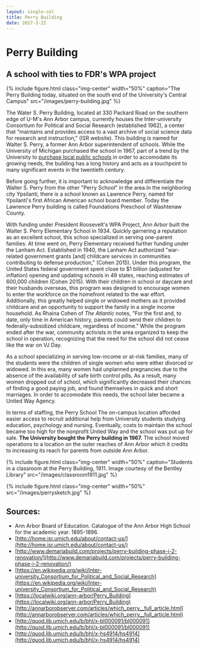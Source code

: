 ```yaml
---
layout: single-col
title: Perry Building
date: 2017-3-22
--- 
```



# Perry Building

## A school with ties to FDR's WPA project 

{% include figure.html class="img-center" width="50%" caption="The Perry Building today, situated on the south end of the University's Central Campus" src="/images/perry-building.jpg" %}

The Water S. Perry Building, located at 330 Packard Road on the southern edge of U-M's Ann Arbor campus, currently houses the Inter-university Consortium for Political and Social Research (established 1962), a center that “maintains and provides access to a vast archive of social science data for research and instruction," (ISR website). This building is named for Walter S. Perry, a former Ann Arbor superintendent of schools. While the University of Michigan purchased the school in 1967, part of a trend by the University to [purchase local public schools](https://umich-hist-399.github.io/campus-histories/essays/acq-public-schools) in order to accomodate its growing needs, the building has a long history and acts as a touchpoint to many significant events in the twentieth century.

Before going further, it is important to acknowledge and differentiate the Walter S. Perry from the other "Perry School" in the area.In the neighboring city Ypsilanti, there is a school known as Lawrence Perry, named for Ypsilanti's first African American school board member. Today the Lawrence Perry building is called Foundations Preschool of Washtenaw County.

With funding under President Roosevelt's WPA Project, Ann Arbor built the Walter S. Perry Elementary School in 1934. Quickly garnering  a reputation as an excellent school, this schoo specialized in serving one-parent families. At time went on, Perry Elementary received further funding under the Lanham Act. Established in 1940, the Lanham Act authorized "war-related government grants [and] childcare services  in communities contributing to defense production," (Cohen 2015). Under this program, the United States federal government spent close to $1 billion (adjusted for inflation) opening and updating schools in 49 states, reaching estimates of 600,000 children (Cohen 2015). With their children in school or daycare and their husbands overseas, this program was designed to encourage women to enter the workforce on the homefront related to the war effort. Additionally, this greatly helped single or widowed mothers as it provided childcare and an opportunity to support the family in a single income household. As Rhaina Cohen of _The Atlantic_ notes, "For the first and, to date, only time in American history, parents could send their children to federally-subsidized childcare, regardless of income." While the program ended after the war, community activists in the area organized to keep the school in operation, recognizing that the need for the school did not cease like the war on VJ Day. 

As a school specializing in serving low-income or at-risk families, many of the students were the children of single women who were either divorced or widowed. In this era, many women had unplanned pregnancies due to the absence of the availability of safe birth control pills. As a result, many women dropped out of school, which significantly decreased their chances of finding a good paying job, and found themselves in  quick and short marriages. In order to accomodate this needs, the school later became a United Way Agency.

In terms of staffing, the Perry School The on-campus location afforded easier access to recruit additional help from University students studying education, psychology and nursing. Eventually, costs to maintain the school became too high for the nonprofit United Way and the school was put up for sale. **The University bought the Perry building in 1967.** The school moved operations to a location on the outer reaches of Ann Arbor which it credits to increasing its reach for parents from outside Ann Arbor.

{% include figure.html class="img-center" width="50%" caption="Students in a classroom at the Perry Building, 1911. Image courtesy of the Bentley Library" src="/images/classroom1911.jpg" %}


{% include figure.html class="img-center" width="50%" src="/images/perrysketch.jpg" %}




## Sources:

- Ann Arbor Board of Education. Catalogue of the Ann Arbor High School for the academic year. 1895-1896. 
- [http://home.isr.umich.edu/about/contact-us/](http://home.isr.umich.edu/about/contact-us/)
- [http://www.demariabuild.com/projects/perry-building-phase-i-2-renovation/](http://www.demariabuild.com/projects/perry-building-phase-i-2-renovation/)
- [https://en.wikipedia.org/wiki/Inter-university_Consortium_for_Political_and_Social_Research](https://en.wikipedia.org/wiki/Inter-university_Consortium_for_Political_and_Social_Research)
- [https://localwiki.org/ann-arbor/Perry_Building](https://localwiki.org/ann-arbor/Perry_Building)
- [http://annarborobserver.com/articles/which_perry__full_article.html](http://annarborobserver.com/articles/which_perry__full_article.html)
- [http://quod.lib.umich.edu/b/bhl/x-bl000091/bl000091](http://quod.lib.umich.edu/b/bhl/x-bl000091/bl000091)
- [http://quod.lib.umich.edu/b/bhl/x-hs4914/hs4914](http://quod.lib.umich.edu/b/bhl/x-hs4914/hs4914)
